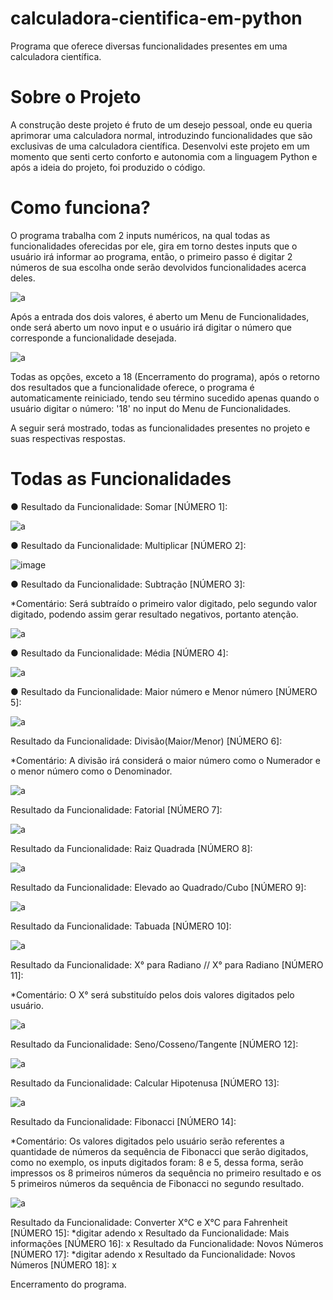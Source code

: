 # calculadora-cientifica-em-python
Programa que oferece diversas funcionalidades presentes em uma calculadora científica.

# Sobre o Projeto
A construção deste projeto é fruto de um desejo pessoal, onde eu queria aprimorar uma calculadora normal, introduzindo funcionalidades que são exclusivas de uma calculadora científica. Desenvolvi este projeto em um momento que senti certo conforto e autonomia com a linguagem Python e após a ideia do projeto, foi produzido o código.

# Como funciona?
O programa trabalha com 2 inputs numéricos, na qual todas as funcionalidades oferecidas por ele, gira em torno destes inputs que o usuário irá informar ao programa, então, o primeiro passo é digitar 2 números de sua escolha onde serão devolvidos funcionalidades acerca deles.

![a](https://user-images.githubusercontent.com/84475339/165629717-fdfa4e00-8f0a-408e-8f0b-846a8339d072.png)

Após a entrada dos dois valores, é aberto um Menu de Funcionalidades, onde será aberto um novo input e o usuário irá digitar o número que corresponde a funcionalidade desejada.

![a](https://user-images.githubusercontent.com/84475339/165851556-aeaefe88-d4e4-4865-b0d5-74a7f3706887.png)

Todas as opções, exceto a 18 (Encerramento do programa), após o retorno dos resultados que a funcionalidade oferece, o programa é automaticamente reiniciado, tendo seu término sucedido apenas quando o usuário digitar o número: '18' no input do Menu de Funcionalidades.

A seguir será mostrado, todas as funcionalidades presentes no projeto e suas respectivas respostas.

# Todas as Funcionalidades

● Resultado da Funcionalidade: Somar [NÚMERO 1]:

![a](https://user-images.githubusercontent.com/84475339/165632292-0e07a541-136d-4c4d-acfc-71c71615b3fb.png)

● Resultado da Funcionalidade: Multiplicar [NÚMERO 2]:

![image](https://user-images.githubusercontent.com/84475339/165849477-4f9ae453-5d55-49cb-9434-dbe443cbfe4e.png)

● Resultado da Funcionalidade: Subtração [NÚMERO 3]:

  *Comentário: Será subtraído o primeiro valor digitado, pelo segundo valor digitado, podendo assim gerar resultado negativos, portanto atenção.

![a](https://user-images.githubusercontent.com/84475339/165850728-9ed3b9e9-860e-47be-8d65-88900eb1c836.png)

● Resultado da Funcionalidade: Média [NÚMERO 4]:

![a](https://user-images.githubusercontent.com/84475339/165850147-a6a764a1-a5ed-444c-8055-e98897caa617.png)

● Resultado da Funcionalidade: Maior número e Menor número [NÚMERO 5]:

![a](https://user-images.githubusercontent.com/84475339/165994165-daa6c294-f6c4-4523-a7dd-b21f968c94bf.png)

Resultado da Funcionalidade: Divisão(Maior/Menor) [NÚMERO 6]:

  *Comentário: A divisão irá considerá o maior número como o Numerador e o menor número como o Denominador.

![a](https://user-images.githubusercontent.com/84475339/165994254-899a4a76-5fd9-4ff3-9e69-6d2180982bcc.png)

Resultado da Funcionalidade: Fatorial [NÚMERO 7]:

![a](https://user-images.githubusercontent.com/84475339/165994524-11edca17-608c-4d92-8b12-71a5b4bfcff5.png)

Resultado da Funcionalidade: Raiz Quadrada [NÚMERO 8]:

![a](https://user-images.githubusercontent.com/84475339/165996198-a74c4497-ab59-434b-b0ac-7d4bd656b328.png)

Resultado da Funcionalidade: Elevado ao Quadrado/Cubo [NÚMERO 9]:

![a](https://user-images.githubusercontent.com/84475339/165996289-1780d76b-bc4b-4f5f-b44e-1169bb2b5a1a.png)

Resultado da Funcionalidade: Tabuada [NÚMERO 10]:

![a](https://user-images.githubusercontent.com/84475339/165996445-5abcc764-2276-4d8f-9827-162861a7e313.png)

Resultado da Funcionalidade: X° para Radiano // X° para Radiano [NÚMERO 11]:

  *Comentário: O X° será substituído pelos dois valores digitados pelo usuário.

![a](https://user-images.githubusercontent.com/84475339/165997254-9328818b-2647-40d6-bc30-dd270eb9cf1e.png)

Resultado da Funcionalidade: Seno/Cosseno/Tangente [NÚMERO 12]:

![a](https://user-images.githubusercontent.com/84475339/165997473-963bc472-7bc1-47cd-8529-850dd88d167e.png)

Resultado da Funcionalidade: Calcular Hipotenusa [NÚMERO 13]:

![a](https://user-images.githubusercontent.com/84475339/165997752-d0276549-d91a-4def-a049-6a4ed3c3cc32.png)

Resultado da Funcionalidade: Fibonacci [NÚMERO 14]:

  *Comentário: Os valores digitados pelo usuário serão referentes a quantidade de números da sequência de Fibonacci que serão digitados, como no exemplo, os inputs digitados foram: 8 e 5, dessa forma, serão impressos os 8 primeiros números da sequência no primeiro resultado e os 5 primeiros números da sequência de Fibonacci no segundo resultado.

![a](https://user-images.githubusercontent.com/84475339/165998142-7e5700be-76a8-465d-b79f-4797f002c7d1.png)

Resultado da Funcionalidade: Converter X°C e X°C para Fahrenheit [NÚMERO 15]:
*digitar adendo
x
Resultado da Funcionalidade: Mais informações [NÚMERO 16]:
x
Resultado da Funcionalidade: Novos Números [NÚMERO 17]:
*digitar adendo
x
Resultado da Funcionalidade: Novos Números [NÚMERO 18]:
x

Encerramento do programa.
